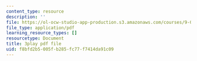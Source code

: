 ```yaml
---
content_type: resource
description: ''
file: https://ol-ocw-studio-app-production.s3.amazonaws.com/courses/9-00sc-introduction-to-psychology-fall-2011/f8bfd2b5005fb285fc77f7414da91c09_t73rjeOj0eY.pdf
file_type: application/pdf
learning_resource_types: []
resourcetype: Document
title: 3play pdf file
uid: f8bfd2b5-005f-b285-fc77-f7414da91c09
---
```

